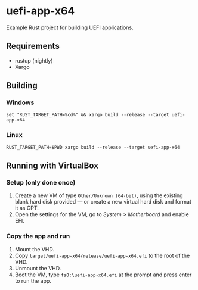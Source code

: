 # uefi-app-x64

Example Rust project for building UEFI applications.

## Requirements

 - rustup (nightly)
 - Xargo

## Building

### Windows

```batch
set "RUST_TARGET_PATH=%cd%" && xargo build --release --target uefi-app-x64
```

### Linux

```shell
RUST_TARGET_PATH=$PWD xargo build --release --target uefi-app-x64
```

## Running with VirtualBox

### Setup (only done once)

1. Create a new VM of type `Other/Unknown (64-bit)`, using the existing blank hard disk provided — or create a new virtual hard disk and format it as GPT.
2. Open the settings for the VM, go to _System > Motherboard_ and enable EFI.

### Copy the app and run

1. Mount the VHD.
2. Copy `target/uefi-app-x64/release/uefi-app-x64.efi` to the root of the VHD.
3. Unmount the VHD.
4. Boot the VM, type `fs0:\uefi-app-x64.efi` at the prompt and press enter to run the app.
